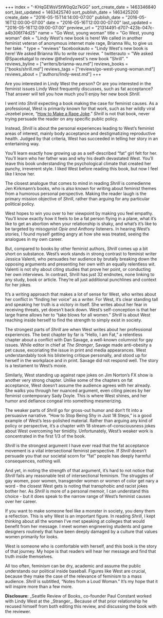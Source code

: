 +++
index = "-KHqGEWsVStW0qQz7kGG"
sort_create_date = 1463346840
sort_last_updated = 1463425740
sort_publish_date = 1463425200
create_date = "2016-05-15T14:14:00-07:00"
publish_date = "2016-05-16T12:00:00-07:00"
date = "2016-05-16T12:00:00-07:00"
last_updated = "2016-05-16T12:09:00-07:00"
preview_url = "21314491-d707-423b-047c-a4b306f74d25"
name = "Go West, young woman"
title = "Go West, young woman"
dek = "Lindy West's new book is here! We called in another feminist veteran of anonymous internet male rage, Brianna Wu, to give us her take. "
type = "reviews"
facebookauto = "Lindy West's new book is here! We asked Brianna Wu to write our review. "
twitterauto = "We asked @Spacekatgal to review @thelindywest's new book \"Shrill\". "
reviews_byline = ["writers/brianna-wu.md"]
reviews_books = ["books/shrill.md"]
reviews_tags = ["reviews/go-west-young-woman.md"]
reviews_about = ["authors/lindy-west.md"]
+++

Are you interested in Lindy West the person? Or are you interested in the feminist issues Lindy West frequently discusses, such as fat acceptance? That answer will tell you how much you’ll enjoy her new book _Shrill_. 

I went into _Shrill_ expecting a book making the case for feminist causes. As a professional, West is primarily known for that work, such as her wildly viral Jezebel piece, “[How to Make a Rape Joke](http://jezebel.com/5925186/how-to-make-a-rape-joke).” _Shrill_ is not that book, never trying persuade the reader on any specific public policy. 

Instead, _Shrill_ is about the personal experiences leading to West’s feminist areas of interest, mainly body acceptance and destigmatizing reproductive health. Judged by that criteria, West has succeeded in telling her story in an entertaining way.

You’ll learn exactly how growing up as a self-described “fat” girl felt for her. You’ll learn who her father was and why his death devastated West. You’ll leave this book understanding the psychological climate that created her punchy, irreverent style. I liked West before reading this book, but now I feel like I know her.


The closest analogue that comes to mind in reading _Shrill_ is comedienne Jen Kirkmann’s books, who is also known for writing about feminist themes from a humorous personal perspective. Making the reader laugh is the primary mission objective of _Shrill_, rather than arguing for any particular political policy. 

West hopes to win you over to her viewpoint by making you feel empathy. You’ll know exactly how it feels to be a fat person flying in a plane, what it’s like to get an abortion when your relationship is shaky, and what’s it’s like to be targeted by misogynist _Opie and Anthony_ listeners. In hearing West’s stories, I found myself getting angry at how she was treated, seeing the analogues in my own career.

But, compared to books by other feminist authors, _Shrill_ comes up a bit short on substance. West’s work stands in strong contrast to feminist writer Jessica Valenti, who persuades her audience by brutally breaking down the opposing arguments and presenting her own with an equally relentless wit. Valenti is not shy about citing studies that prove her point, or conducting her own interviews. In contrast, Shrill has just 32 endnotes, none linking to any study, book or article. They’re all just additional punchlines and context for her jokes.


It’s a writing approach that makes a lot of sense for West, who writes about her conflict in “finding her voice” as a writer. For West, it’s clear standing tall and speaking her truth is a victory in itself. She writes about her fear in receiving threats, yet doesn’t back down. West’s self-conception is that her large frame allows her to “take blows for all women.” _Shrill_ is about West reaching inside herself to find the strength to simply exist in society. 

The strongest parts of _Shrill_ are when West writes about her professional experiences. The best chapter by far is “Hello, I am Fat,” a relentless chapter about a conflict with Dan Savage, a well-known columnist for gay issues. While editor in chief at _The Stranger_, Savage made anti-obesity a pet cause, excoriating the issue in print and media appearances. West understandably took his blistering critique personally, and stood up for herself in the workplace and in print. Savage did not respond well. The story is a testament to West’s moxie.

Similarly, West standing up against rape jokes on Jim Norton’s FX show is another very strong chapter. Unlike some of the chapters on fat acceptance, West doesn’t assume the audience agrees with her already. She walks you through her nuanced argument, even citing pieces by her feminist contemporary Sady Doyle. This is where West shines, and her humor and defiance congeal into something mesmerizing. 

The weaker parts of _Shrill_ go for gross-out humor and don’t fit into a persuasive narrative. “How to Stop Being Shy in Just 18 Steps,” is a good example of West’s less-polished material. Rather than arguing any kind of policy or perspective, it’s a chapter with 18 stream-of-consciousness jokes about West overcoming her timidity. Unfortunately, West’s weaker work is concentrated in the first 1/3 of the book. 


_Shrill_ is the strongest argument I have ever read that the fat acceptance movement is a vital intersectional feminist perspective. If _Shrill_ doesn’t persuade you that our societal scorn for “fat” people has deeply harmful consequences, nothing will.

And yet, in noting the strength of that argument, it’s hard to not notice that _Shrill_ fails any reasonable test of intersectional feminism. The struggles of gay women, poor women, transgender women or women of color get nary a word - the closest West gets is noting that transphobic and racist jokes bother her. As _Shrill_ is more of a personal memoir, I can understand this choice - but it does speak to the narrow range of West’s feminist causes over her career.

If you want to make someone feel like a monster in society, you deny them a reflection. This is why West is an important figure. In reading _Shrill_, I kept thinking about all the women I’ve met speaking at colleges that would benefit from her message. I meet women engineering students and game designers routinely that have been deeply damaged by a culture that values women primarily for looks.

West is someone who is comfortable with herself, and this book is the story of that journey. My hope is that readers will hear her message and find that truth inside themselves. 

All too often, feminism can be dry, academic and assume the public understands our political inside baseball. Figures like West are crucial, because they make the case of the relevance of feminism to a mass audience. _Shrill_ is subtitled, “Notes from a Loud Woman.” It’s my hope that it will inspire more than a few more.

<p class="footer">
<strong>Disclosure:</strong> _Seattle Review of Books_ co-founder Paul Constant worked with Lindy West at the _Stranger_. Because of that prior relationship he recused himself from both editing this review, and discussing the book with the reviewer. 
</p>



